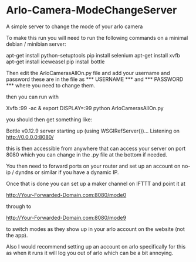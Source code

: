 # Arlo-Camera-ModeChangeServer
A simple server to change the mode of your arlo camera

To make this run you will need to run the following commands on a minimal debian / minibian server:

apt-get install python-setuptools
pip install selenium
apt-get install xvfb
apt-get install iceweasel
pip install bottle


Then edit the ArloCamerasAllOn.py file and add your username and password these are in the file as *** USERNAME *** and *** PASSWORD *** where you need to change them.

then you can run with 

Xvfb :99 -ac &
export DISPLAY=:99
python ArloCamerasAllOn.py 

you should then get something like:

Bottle v0.12.9 server starting up (using WSGIRefServer())...
Listening on http://0.0.0.0:8080/

this is then accessible from anywhere that can access your server on port 8080 which you can change in the .py file at the bottom if needed.

You then need to forward ports on your router and set up an account on no-ip / dyndns or similar if you have a dynamic IP.

Once that is done you can set up a maker channel on IFTTT and point it at

http://Your-Forwarded-Domain.com:8080/mode0

through to 

http://Your-Forwarded-Domain.com:8080/mode9

to switch modes as they show up in your arlo account on the website (not the app).

Also I would recommend setting up an account on arlo specifically for this as when it runs it will log you out of arlo which can be a bit annoying.
